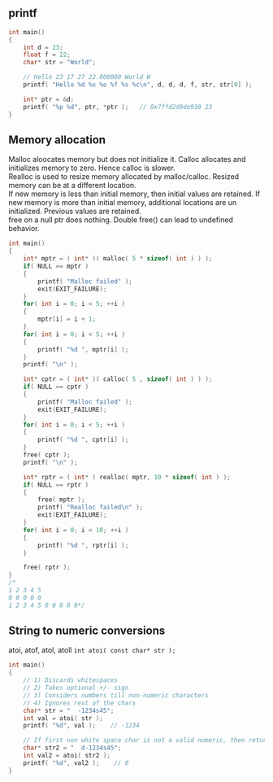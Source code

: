 ## printf
```cpp
int main()
{
    int d = 23;
    float f = 22;
    char* str = "World";

    // Hello 23 17 27 22.000000 World W
    printf( "Hello %d %x %o %f %s %c\n", d, d, d, f, str, str[0] );

    int* ptr = &d;
    printf( "%p %d", ptr, *ptr );   // 0x7ffd2d9de930 23
}
```
## Memory allocation
Malloc aloocates memory but does not initialize it. Calloc allocates and initializes memory to zero. Hence calloc is slower.<br>
Realloc is used to resize memory allocated by malloc/calloc. Resized memory can be at a different location.<br>
If new memory is less than initial memory, then initial values are retained. If new memory is more than initial memory, additional locations are un initialized. Previous values are retained.<br>
free on a null ptr does nothing. Double free() can lead to undefined behavior.<br>
```cpp
int main()
{
    int* mptr = ( int* )( malloc( 5 * sizeof( int ) ) );
    if( NULL == mptr )
    {
        printf( "Malloc failed" );
        exit(EXIT_FAILURE);
    }
    for( int i = 0; i < 5; ++i )
    {
        mptr[i] = i + 1;
    }
    for( int i = 0; i < 5; ++i )
    {
        printf( "%d ", mptr[i] );
    }
    printf( "\n" );

    int* cptr = ( int* )( calloc( 5 , sizeof( int ) ) );
    if( NULL == cptr )
    {
        printf( "Malloc failed" );
        exit(EXIT_FAILURE);
    }
    for( int i = 0; i < 5; ++i )
    {
        printf( "%d ", cptr[i] );
    }
    free( cptr );
    printf( "\n" );

    int* rptr = ( int* ) realloc( mptr, 10 * sizeof( int ) );
    if( NULL == rptr )
    {
        free( mptr );
        printf( "Realloc failed\n" );
        exit(EXIT_FAILURE);
    }
    for( int i = 0; i < 10; ++i )
    {
        printf( "%d ", rptr[i] );
    }

    free( rptr );
}
/*
1 2 3 4 5
0 0 0 0 0
1 2 3 4 5 0 0 0 0 0*/
```

## String to numeric conversions
atoi, atof, atol, atoll `int atoi( const char* str );`
```cpp
int main()
{
    // 1) Discards whitespaces
    // 2) Takes optional +/- sign
    // 3) Considers numbers till non-numeric characters
    // 4) Ignores rest of the chars
    char* str = "  -1234s45";
    int val = atoi( str );
    printf( "%d", val );    // -1234

    // If first non white space char is not a valid numeric, then returns zero
    char* str2 = "  d-1234s45";
    int val2 = atoi( str2 );
    printf( "%d", val2 );    // 0
}
```
